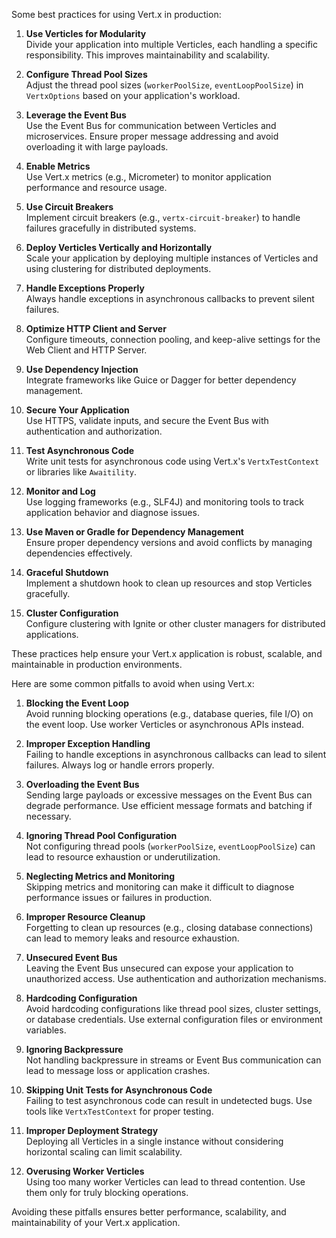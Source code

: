Some best practices for using Vert.x in production:

1. **Use Verticles for Modularity**  
   Divide your application into multiple Verticles, each handling a specific responsibility. This improves maintainability and scalability.

2. **Configure Thread Pool Sizes**  
   Adjust the thread pool sizes (`workerPoolSize`, `eventLoopPoolSize`) in `VertxOptions` based on your application's workload.

3. **Leverage the Event Bus**  
   Use the Event Bus for communication between Verticles and microservices. Ensure proper message addressing and avoid overloading it with large payloads.

4. **Enable Metrics**  
   Use Vert.x metrics (e.g., Micrometer) to monitor application performance and resource usage.

5. **Use Circuit Breakers**  
   Implement circuit breakers (e.g., `vertx-circuit-breaker`) to handle failures gracefully in distributed systems.

6. **Deploy Verticles Vertically and Horizontally**  
   Scale your application by deploying multiple instances of Verticles and using clustering for distributed deployments.

7. **Handle Exceptions Properly**  
   Always handle exceptions in asynchronous callbacks to prevent silent failures.

8. **Optimize HTTP Client and Server**  
   Configure timeouts, connection pooling, and keep-alive settings for the Web Client and HTTP Server.

9. **Use Dependency Injection**  
   Integrate frameworks like Guice or Dagger for better dependency management.

10. **Secure Your Application**  
    Use HTTPS, validate inputs, and secure the Event Bus with authentication and authorization.

11. **Test Asynchronous Code**  
    Write unit tests for asynchronous code using Vert.x's `VertxTestContext` or libraries like `Awaitility`.

12. **Monitor and Log**  
    Use logging frameworks (e.g., SLF4J) and monitoring tools to track application behavior and diagnose issues.

13. **Use Maven or Gradle for Dependency Management**  
    Ensure proper dependency versions and avoid conflicts by managing dependencies effectively.

14. **Graceful Shutdown**  
    Implement a shutdown hook to clean up resources and stop Verticles gracefully.

15. **Cluster Configuration**  
    Configure clustering with Ignite or other cluster managers for distributed applications.

These practices help ensure your Vert.x application is robust, scalable, and maintainable in production environments.

Here are some common pitfalls to avoid when using Vert.x:

1. **Blocking the Event Loop**  
   Avoid running blocking operations (e.g., database queries, file I/O) on the event loop. Use worker Verticles or asynchronous APIs instead.

2. **Improper Exception Handling**  
   Failing to handle exceptions in asynchronous callbacks can lead to silent failures. Always log or handle errors properly.

3. **Overloading the Event Bus**  
   Sending large payloads or excessive messages on the Event Bus can degrade performance. Use efficient message formats and batching if necessary.

4. **Ignoring Thread Pool Configuration**  
   Not configuring thread pools (`workerPoolSize`, `eventLoopPoolSize`) can lead to resource exhaustion or underutilization.

5. **Neglecting Metrics and Monitoring**  
   Skipping metrics and monitoring can make it difficult to diagnose performance issues or failures in production.

6. **Improper Resource Cleanup**  
   Forgetting to clean up resources (e.g., closing database connections) can lead to memory leaks and resource exhaustion.

7. **Unsecured Event Bus**  
   Leaving the Event Bus unsecured can expose your application to unauthorized access. Use authentication and authorization mechanisms.

8. **Hardcoding Configuration**  
   Avoid hardcoding configurations like thread pool sizes, cluster settings, or database credentials. Use external configuration files or environment variables.

9. **Ignoring Backpressure**  
   Not handling backpressure in streams or Event Bus communication can lead to message loss or application crashes.

10. **Skipping Unit Tests for Asynchronous Code**  
    Failing to test asynchronous code can result in undetected bugs. Use tools like `VertxTestContext` for proper testing.

11. **Improper Deployment Strategy**  
    Deploying all Verticles in a single instance without considering horizontal scaling can limit scalability.

12. **Overusing Worker Verticles**  
    Using too many worker Verticles can lead to thread contention. Use them only for truly blocking operations.

Avoiding these pitfalls ensures better performance, scalability, and maintainability of your Vert.x application.